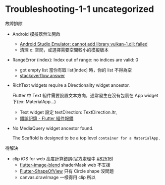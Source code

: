 # Troubleshooting-1-1 uncategorized

故障排除

- Android 模擬器無法開啟
  - [Android Studio Emulator: cannot add library vulkan-1.dll: failed](https://stackoverflow.com/questions/65696048/android-studio-emulator-cannot-add-library-vulkan-1-dll-failed)
  - 清理 c: 空間，或選擇需要空間較小的模擬版本
- RangeError (index): Index out of range: no indices are valid: 0
  - got empty list 當你有取 list[index] 時，你的 list 不得為空
  - [stackoverflow answer](https://stackoverflow.com/questions/61027296/rangeerror-index-index-out-of-range-no-indices-are-valid-0)

- RichText widgets require a Directionality widget ancestor.

  Flutter 中 Text 組件需要設置文本方向，通常發生在沒有包裹在 App widget 下(ex: MaterialApp...)
    - Text widget 設定 textDirection: TextDirection.ltr,
    - [錯誤記錄 - Flutter 組件報錯](https://blog.csdn.net/shulianghan/article/details/115262342)

- No MediaQuery widget ancestor found.

  The Scaffold is designed to be a top level `container for a MaterialApp.`


待解決

- clip iOS for web 高度計算錯誤(官方處理中 [#82516](https://github.com/flutter/flutter/issues/82516))
  - [flutter-image-blend](https://github.com/ryoheinagao/flutter-image-blend/blob/master/lib/main.dart) shaderMask web 不支援
  - [Flutter-ShapeOfView](https://github.com/florent37/Flutter-ShapeOfView) 只有 Circle shape 沒問題
  - canvas.drawImage 一樣得用 clip 所以

